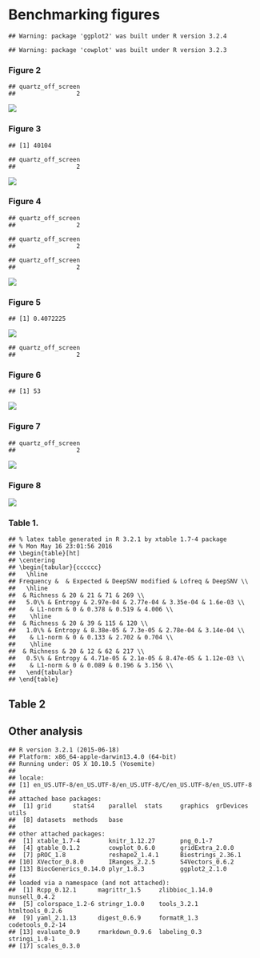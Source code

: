 Benchmarking figures
================

    ## Warning: package 'ggplot2' was built under R version 3.2.4

    ## Warning: package 'cowplot' was built under R version 3.2.3

### Figure 2

    ## quartz_off_screen 
    ##                 2

<img src="figures_files/figure-markdown_github/Miseq_out_of_the_box-1.png" style="display: block; margin: auto;" />

### Figure 3

    ## [1] 40104

    ## quartz_off_screen 
    ##                 2

<img src="figures_files/figure-markdown_github/hiseq_roc-1.png" style="display: block; margin: auto;" />

### Figure 4

    ## quartz_off_screen 
    ##                 2

    ## quartz_off_screen 
    ##                 2

    ## quartz_off_screen 
    ##                 2

<img src="figures_files/figure-markdown_github/read_pos-1.png" style="display: block; margin: auto;" />

### Figure 5

    ## [1] 0.4072225

<img src="figures_files/figure-markdown_github/frequency_accuracy-1.png" style="display: block; margin: auto;" />

    ## quartz_off_screen 
    ##                 2

### Figure 6

    ## [1] 53

<img src="figures_files/figure-markdown_github/lofreq-1.png" style="display: block; margin: auto;" />

### Figure 7

    ## quartz_off_screen 
    ##                 2

<img src="figures_files/figure-markdown_github/roc_lower_inputs4-1.png" style="display: block; margin: auto;" />

### Figure 8

<img src="figures_files/figure-markdown_github/duplicates-1.png" style="display: block; margin: auto;" />

### Table 1.

    ## % latex table generated in R 3.2.1 by xtable 1.7-4 package
    ## % Mon May 16 23:01:56 2016
    ## \begin{table}[ht]
    ## \centering
    ## \begin{tabular}{cccccc}
    ##   \hline
    ## Frequency &  & Expected & DeepSNV modified & Lofreq & DeepSNV \\ 
    ##   \hline
    ##  & Richness & 20 & 21 & 71 & 269 \\ 
    ##   5.0\% & Entropy & 2.97e-04 & 2.77e-04 & 3.35e-04 & 1.6e-03 \\ 
    ##    & L1-norm & 0 & 0.378 & 0.519 & 4.006 \\ 
    ##    \hline
    ##  & Richness & 20 & 39 & 115 & 120 \\ 
    ##   1.0\% & Entropy & 8.38e-05 & 7.3e-05 & 2.78e-04 & 3.14e-04 \\ 
    ##    & L1-norm & 0 & 0.133 & 2.702 & 0.704 \\ 
    ##    \hline
    ##  & Richness & 20 & 12 & 62 & 217 \\ 
    ##   0.5\% & Entropy & 4.71e-05 & 2.1e-05 & 8.47e-05 & 1.12e-03 \\ 
    ##    & L1-norm & 0 & 0.089 & 0.196 & 3.156 \\ 
    ##   \end{tabular}
    ## \end{table}

Table 2
-------

Other analysis
--------------

    ## R version 3.2.1 (2015-06-18)
    ## Platform: x86_64-apple-darwin13.4.0 (64-bit)
    ## Running under: OS X 10.10.5 (Yosemite)
    ## 
    ## locale:
    ## [1] en_US.UTF-8/en_US.UTF-8/en_US.UTF-8/C/en_US.UTF-8/en_US.UTF-8
    ## 
    ## attached base packages:
    ##  [1] grid      stats4    parallel  stats     graphics  grDevices utils    
    ##  [8] datasets  methods   base     
    ## 
    ## other attached packages:
    ##  [1] xtable_1.7-4        knitr_1.12.27       png_0.1-7          
    ##  [4] gtable_0.1.2        cowplot_0.6.0       gridExtra_2.0.0    
    ##  [7] pROC_1.8            reshape2_1.4.1      Biostrings_2.36.1  
    ## [10] XVector_0.8.0       IRanges_2.2.5       S4Vectors_0.6.2    
    ## [13] BiocGenerics_0.14.0 plyr_1.8.3          ggplot2_2.1.0      
    ## 
    ## loaded via a namespace (and not attached):
    ##  [1] Rcpp_0.12.1      magrittr_1.5     zlibbioc_1.14.0  munsell_0.4.2   
    ##  [5] colorspace_1.2-6 stringr_1.0.0    tools_3.2.1      htmltools_0.2.6 
    ##  [9] yaml_2.1.13      digest_0.6.9     formatR_1.3      codetools_0.2-14
    ## [13] evaluate_0.9     rmarkdown_0.9.6  labeling_0.3     stringi_1.0-1   
    ## [17] scales_0.3.0
